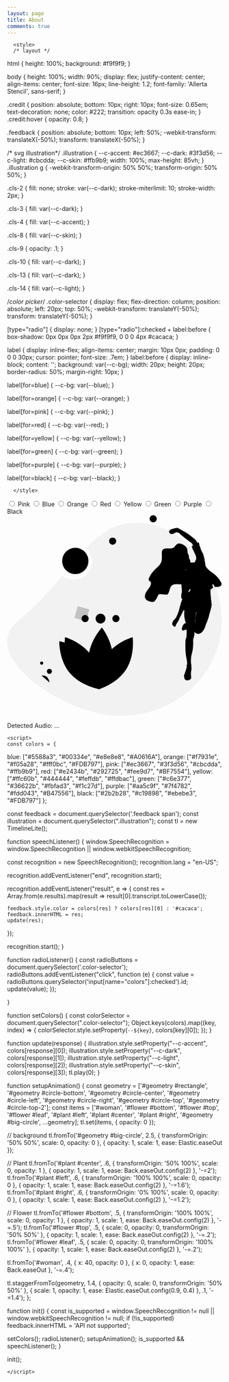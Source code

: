 ```yaml
---
layout: page
title: About
comments: true
---
```



 <link rel="stylesheet" href="https://cdnjs.cloudflare.com/ajax/libs/meyer-reset/2.0/reset.min.css">



	  
	  
	  <style>
	  /* layout */
html {
  height: 100%;
  background: #f9f9f9;
}

body {
  height: 100%;
  width: 90%;
  display: flex;
  justify-content: center;
  align-items: center;
  font-size: 16px;
  line-height: 1.2;
  font-family: 'Allerta Stencil', sans-serif;
}

.credit {
  position: absolute;
  bottom: 10px;
  right: 10px;
  font-size: 0.65em;
  text-decoration: none;
  color: #222;
  transition: opacity 0.3s ease-in;
}
.credit:hover {
  opacity: 0.8;
}

.feedback {
  position: absolute;
  bottom: 10px;
  left: 50%;
  -webkit-transform: translateX(-50%);
          transform: translateX(-50%);
}

/* svg illustration*/
.illustration {
  --c-accent: #ec3667;
  --c-dark: #3f3d56;
  --c-light: #cbcdda;
  --c-skin: #ffb9b9;
  width: 100%;
  max-height: 85vh;
}
.illustration g {
  -webkit-transform-origin: 50% 50%;
          transform-origin: 50% 50%;
}

.cls-2 {
  fill: none;
  stroke: var(--c-dark);
  stroke-miterlimit: 10;
  stroke-width: 2px;
}

.cls-3 {
  fill: var(--c-dark);
}

.cls-4 {
  fill: var(--c-accent);
}

.cls-8 {
  fill: var(--c-skin);
}

.cls-9 {
  opacity: .1;
}

.cls-10 {
  fill: var(--c-dark);
}

.cls-13 {
  fill: var(--c-dark);
}

.cls-14 {
  fill: var(--c-light);
}

/*color picker*/
.color-selector {
  display: flex;
  flex-direction: column;
  position: absolute;
  left: 20px;
  top: 50%;
  -webkit-transform: translateY(-50%);
          transform: translateY(-50%);
}

[type="radio"] {
  display: none;
}
[type="radio"]:checked + label:before {
  box-shadow: 0px 0px 0px 2px #f9f9f9, 0 0 0 4px #cacaca;
}

label {
  display: inline-flex;
  align-items: center;
  margin: 10px 0px;
  padding: 0 0 0 30px;
  cursor: pointer;
  font-size: .7em;
}
label:before {
  display: inline-block;
  content: '';
  background: var(--c-bg);
  width: 20px;
  height: 20px;
  border-radius: 50%;
  margin-right: 10px;
}

label[for=blue] {
  --c-bg: var(--blue);
}

label[for=orange] {
  --c-bg: var(--orange);
}

label[for=pink] {
  --c-bg: var(--pink);
}

label[for=red] {
  --c-bg: var(--red);
}

label[for=yellow] {
  --c-bg: var(--yellow);
}

label[for=green] {
  --c-bg: var(--green);
}

label[for=purple] {
  --c-bg: var(--purple);
}

label[for=black] {
  --c-bg: var(--black);
}

	  
	  </style>

  
</head>

<body>

  <div class="color-selector">
	<input type="radio" id="pink" name="colors" />    
	<label for="pink" />Pink</label>
	<input type="radio" id="blue" name="colors" />
	<label for="blue" />Blue</label>
	<input type="radio" id="orange" name="colors" />
	<label for="orange" />Orange</label>
	<input type="radio" id="red" name="colors" />
	<label for="red" />Red</label>
	<input type="radio" id="yellow" name="colors" />
	<label for="yellow" />Yellow</label>
	<input type="radio" id="green" name="colors" />
	<label for="green" />Green</label>
	<input type="radio" id="purple" name="colors" />
	<label for="purple" />Purple</label>
	<input type="radio" id="black" name="colors" />
	<label for="black" />Black</label>
</div>

<svg class="illustration" xmlns="http://www.w3.org/2000/svg" id="bc9239de-9137-4d49-9033-46cbd1d50d93" viewBox="0 0 890 828.3">
  <defs>
    <linearGradient id="linear-gradient" x1="873.5" x2="873.5" y1="1196.7" y2="564.3" gradientTransform="translate(-47.2 -513.5)" gradientUnits="userSpaceOnUse">
      <stop offset="0" stop-color="gray" stop-opacity=".3"/>
      <stop offset=".5" stop-color="gray" stop-opacity=".1"/>
      <stop offset="1" stop-color="gray" stop-opacity=".1"/>
    </linearGradient>
  </defs>
  <path id="bg" fill="#f2f2f2" d="M566 41c-50.9 13.2-95.9 48.6-140.5 94.9a76.2 76.2 0 0 1-99.8 115c-52.5 62.7-109.8 129-179.7 183.7C-32 574 334 828.3 566 828.3s420-176.2 420-393.7S789.6-17.1 566 41z" transform="translate(-98.8)"/>
  <g id="flower">
    <path id="bottom" d="M174.5 719.1v-74.4" class="cls-2"/>
    <circle id="top" cx="174.5" cy="644.7" r="10.5" class="cls-3"/>
    <path id="leaf" d="M273.3 690.6s-1.5-32.3-32.3-28.6" class="cls-3" transform="translate(-98.8)"/>
  </g>
  <g id="plant">
    <path id="right" d="M505.7 583.6c-38.6 59.2-28 134.5-28 134.5s73.2-20.7 111.8-79.9 28-134.5 28-134.5-73.1 20.7-111.8 79.9z" class="cls-3" transform="translate(-98.8)"/>
    <g id="left">
      <path d="M477.5 717.5l-2.7-.5-5.6-1.2c-20.7-4.9-76-21.4-112-64.9-45-54.4-43.1-130.5-43.1-130.5s69 11.2 114.5 60.1l5.8 6.5c39.3 47.3 42.9 111.1 43.2 126.8l-.1 3.7z" class="cls-4" transform="translate(-98.8)"/>
      <path d="M449.7 583.6c38.6 59.2 28 134.5 28 134.5s-73.2-20.7-111.8-79.9-28-134.5-28-134.5 73.2 20.7 111.8 79.9z" class="cls-2" transform="translate(-98.8)"/>
    </g>
    <g id="center">
      <path d="M534.8 594.1c-3.1 70.6-55.5 125.7-55.5 125.7s-47.5-59.4-44.4-130S490.3 464 490.3 464s47.5 59.5 44.5 130.1z" class="cls-4" transform="translate(-98.8)"/>
      <path d="M380.5 717.8L392 466.9" class="cls-2"/>
    </g>
  </g>
  <g id="geometry">
    <path id="rectangle" class="cls-8" opacity=".2" transform="rotate(-75 358.4 471.2)" style="isolation:isolate" d="M382.8 381.9h50v50h-50z"/>
    <circle id="circle-bottom" cx="142.5" cy="610.7" r="6.5" class="cls-8" />
    <circle id="circle-center" cx="385.8" cy="427.3" r="20.3" class="cls-3"/>
    <circle id="circle-left" cx="322.1" cy="427.3" r="14.8" class="cls-2" data-name="circle left"/>
    <circle id="circle-right" cx="449.4" cy="427.3" r="14.8" class="cls-2" data-name="circle right"/>
    <circle id="circle-top" cx="603.6" cy="15.8" r="14.8" class="cls-2"/>
    <circle id="circle-top-2" cx="435.9" cy="107.8" r="14.8" class="cls-2" data-name="circle-top"/>
    <circle id="big-circle" cx="281.6" cy="189.6" r="54.3" class="cls-4"/>
  </g>
  <g id="woman">
    <path fill="url(#linear-gradient)" d="M986.9 277.5s-8.6-21.8-37.7-41.3-28.8-31-28.8-31-5.5-40.8-12.7-52.2-11.3-27.9-11.3-27.9l-.8 1-.1-.9c-.7-6-2.6-17.4-5.7-13.9l-2 1.5-.4-.6a64.9 64.9 0 0 1-7.5-10.9c0-1.5-35.8-29-45-33.2-6.3-3-20-10.7-27.6-15a17.3 17.3 0 0 0-11.6-2c-11 1.9-32 6.9-29.2 16.3 3.8 12.8 18.3 9.2 28.2 2 0 0 8.7-3.4 18.7 6.6s50.7 39.1 50.7 39.1l3.4 9.4.3.9a7.8 7.8 0 0 1-3.7.6c-3.1-.4-1.8 2.6.4 6a12.1 12.1 0 0 0 1 1.4l-1.2-.5.6 1.3-.6-.3s15.8 30.2 16.8 35.9a47.7 47.7 0 0 1 .7 7.6c0 2.6-.4 4.7-1.1 5.2-1.4 1-5.5 11.4-5.5 11.4l-16.1.7a5.9 5.9 0 0 1-1.4-.2l-1-.1v-.4a29.3 29.3 0 0 0-6.5-18.4h.2c3.4-7.4-4-15.1-5.5-23.1a51.6 51.6 0 0 1-.5-7.9 15.5 15.5 0 0 0-.3-3.1c-1.7-11-12.2-18.4-22.4-22.6-6-2.5-13-4.3-19-1.7-6.8 3.1-10.2 11.2-16.5 15.5-10 6.9-23.6 2.1-35.5 4.2-4.6.8-9.3 2.8-12 6.8a21.5 21.5 0 0 0-3 12c-.3 11.1 1.9 22.4-1 33-4.8 17.4-21.3 28-33.7 40.9a100 100 0 0 0-19 28.2c-1.8 4-3.1 9-.3 12.3 1.6 1.8 4.2 2.5 5.9 4.2 2.2 2.2 2.5 5.7 2 8.8-1.4 11.5-10 20.5-17 29.8s-12 22.2-6.2 32.2c5 8.6 15.9 11.2 25.7 13 3 .6 6.4 1.1 9.3 0 2.7-1 4.6-3.3 6.4-5.6a81 81 0 0 0 9.9-17.1c1.3-3 2.5-6.3 5.3-8 2.4-1.5 5.5-1.3 8.4-1l21.4 1.8a11 11 0 0 0 5.4-.4 10.5 10.5 0 0 0 4.7-4.6 42.7 42.7 0 0 0 3.8-9.1c2.6-8.3 4-17.2 10-23.2 5.4-5.3 13.4-6.9 21-7 4.6 0 9.2.4 13.8.6l3.9.1h2.6c1.7 11.9 3.8 29.4 2.2 34.3-2.6 7.6-2.4 12.4-2.4 12.4l1.2.6a9.4 9.4 0 0 0-.3.9c-1.2 3.4-2.1 8.3 1.7 11.4a13.7 13.7 0 0 0 2 1.3l-.3.8a415.5 415.5 0 0 0-13.1 42.9c-1 8.6-13.4 34.9-13.4 34.9s-33.5 27.6-3.3 37.6c0 0 2.9-10.4 9.2-18.5a49.8 49.8 0 0 0 8.5-16.1 27.6 27.6 0 0 1 3.5-7.1 252 252 0 0 0 13.7-27l4.3.9c-2.1 9.2-2.7 25.2 5.2 50.6l.4 2.6a2.2 2.2 0 0 1-.5-.3c-3.8-1.6-9.8 3.8-13.3 12.1-3.2 7.5-3.4 14.9-.5 17.2a4 4 0 0 0 .9.5 4 4 0 0 0 3.2-.1.1.1 0 0 0 .1-.1 7.9 7.9 0 0 0 2.3-1.4c2.9-.7 5.8-2.1 8.7-1.9a9.3 9.3 0 0 1 2.3.4 81.6 81.6 0 0 1 .2 8.4l-.6 19s-1.9 9.8-3.5 12.2-3.2 53 3.2 77.3c0 0 4.4 23.5 2.4 27.5v.1a21.6 21.6 0 0 0-1.4 6.6 58.1 58.1 0 0 0-.2 5.9l-9.2 28.3-.6 1.3a15.2 15.2 0 0 0-1.1 7.6 7 7 0 0 0 1.4 3.3s-1.3 12.5 12.8 12.2 16.5-9.6 16.5-9.6l-1-4.4a4.3 4.3 0 0 0 .2-1.1l-.2-3.9c-.2-6.1-.5-17.6.9-20.3 1.9-3.7.8-19.2.8-19.2l-.5-4.2-.5-4.4-.8-6.3s-.2-26.8 2.1-30.7a170 170 0 0 0 7.2-58.5 25.9 25.9 0 0 1 1.3-10.7c2.1-6.5 5-17.3 4.2-24.9a22.7 22.7 0 0 1-.1-2.8 19.1 19.1 0 0 0 14.7 8.6h.5a18.9 18.9 0 0 0 12.1-3.7c7.2-5.3 15-14.2 19.3-28.8a100.8 100.8 0 0 1 4.3-12c4-9.2 10.8-26.3 12.3-38.7l.4.4s9.6-28.6 9.3-39.7a10.4 10.4 0 0 0-.6-4.3l-.1-.9.1-.1s-3.8-29.9-5.1-55.4l12.3-9.2s-5.8-12-2.1-14.2 9.2 11.9 9.2 11.9 36.8 1.9 26.5-18.6zm-137.4 33.1l7.8-7.9c.8 4.3-1.1 9.5-8 15.4l-.2.1c.4-4.3.4-7.6.4-7.6zm-9.4-86.3l-2.4 1.9-.8-4.3 1.3.8a10 10 0 0 1 1.9 1.6zM879.6 409l1-8.3 2.2 1.4a98.5 98.5 0 0 0-4.4 17.8l1-11zm-2 26.6a12 12 0 0 1-.6 4.6h-.5l1-11.2v6.6z" transform="translate(-98.8)"/>
    <path d="M824.4 463.7v11c4.4 1.6 9-2.2 13.7-1.9 2.7.1 5.2 1.7 7.9 2.1a2.4 2.4 0 0 0 2-.3 2.7 2.7 0 0 0 .8-1.9c1-5.8 2-20-7-21-6.7-.7-9.3 11.3-17.4 12z" class="cls-8" transform="translate(-98.8)"/>
    <path d="M824.4 463.7v11c4.4 1.6 9-2.2 13.7-1.9 2.7.1 5.2 1.7 7.9 2.1a2.4 2.4 0 0 0 2-.3 2.7 2.7 0 0 0 .8-1.9c1-5.8 2-20-7-21-6.7-.7-9.3 11.3-17.4 12z" class="cls-9" transform="translate(-98.8)"/>
    <path d="M837 464.2c-2.5 6-6.4 10.5-9.7 11.9a.1.1 0 0 0-.1.1 4.4 4.4 0 0 1-3.2.1 4 4 0 0 1-.9-.5c-2.9-2.4-2.7-9.6.4-17.1 3.5-8.2 9.3-13.6 13-12s4 9.3.5 17.5zM831.3 666.8l-.2 2.6s-1.2 12.3 12.4 12.1 16-9.6 16-9.6l-1.3-6.2z" class="cls-10" transform="translate(-98.8)"/>
    <path d="M878.2 408.1s-6.6 64.9-5.4 76.4c.8 7.6-2 18.3-4.1 24.7a27.1 27.1 0 0 0-1.2 10.6 175 175 0 0 1-7 58.2c-2.3 3.9-2.1 30.5-2.1 30.5l.7 6.2.5 4.4.5 4.2s1 15.5-.7 19.1a73.3 73.3 0 0 0-.8 20.2c0 2.3.2 3.8.2 3.8a4.4 4.4 0 0 1-1.1 2.9c-1.7 2.1-6 4.4-16.2 4.1-8.3-.3-11-3.7-11.6-7.4a14.7 14.7 0 0 1 1-7.5 8.7 8.7 0 0 1 .7-1.3l9-28.1a56.2 56.2 0 0 1 .2-5.8 21 21 0 0 1 1.4-6.6v-.1c1.9-4-2.4-27.4-2.4-27.4-6.2-24.1-4.6-74.4-3.1-76.8s3.5-12.1 3.5-12.1l.6-18.9c.4-13.1-4-37.2-4-37.2-14-46-.5-60.9-.5-60.9l42 9.9z" class="cls-8" transform="translate(-98.8)"/>
    <path d="M859.7 619.2c-4.6 1.5-14 4.4-19.1 4.1a21 21 0 0 1 1.4-6.6c4 .8 11 1.4 17.2-2zM857.7 669.4c-6.2-3.3-18-7.9-28-3.3a14.7 14.7 0 0 1 1.2-7.5c5.8-.8 18-1.5 27.7 4.1 0 2.3.2 3.8.2 3.8a4.4 4.4 0 0 1-1.1 2.9z" class="cls-10" transform="translate(-98.8)"/>
    <path d="M838.9 341.6v25.7s-19.2 44.6-24.8 52.8a26.7 26.7 0 0 0-3.4 7 50.8 50.8 0 0 1-8.3 16c-6.1 8-9 18.4-9 18.4-29.4-9.9 3.2-37.3 3.2-37.3s12-26.1 13-34.7A433.2 433.2 0 0 1 824 342z" class="cls-8" transform="translate(-98.8)"/>
    <path fill="none" d="M880.2 441.4s-10.3-7-14.3 12 11.3 24 11.3 24z" transform="translate(-98.8)"/>
    <path d="M880.2 441.4s-10.3-7-14.3 12 11.3 24 11.3 24z" opacity=".1" transform="translate(-98.8)" style="isolation:isolate"/>
    <path d="M884.4 394.2s-9.5 20.9-8.1 41.3a12.8 12.8 0 0 1-1 5.5 71.3 71.3 0 0 0-5.3 31.6v.6a18.3 18.3 0 0 0 19.5 17 18 18 0 0 0 9.7-3.6c7-5.3 14.6-14.1 18.8-28.6a98.8 98.8 0 0 1 4.2-11.9c5-11.7 14.6-36.6 11.7-47.4-3.9-14.3-49.5-4.5-49.5-4.5z" class="cls-8" transform="translate(-98.8)"/>
    <path d="M933.3 398.7c-1.7-6.2-11.3-7.9-21.6-7.8 9.5.1 18 2 19.6 7.8 2.9 10.8-6.8 35.7-11.7 47.4-1.6 3.9-3 7.9-4.2 11.9a52.9 52.9 0 0 1-18.8 28.6 18 18 0 0 1-10 3.7 18.1 18.1 0 0 0 12-3.7c7-5.3 14.6-14.1 18.8-28.6a84 84 0 0 1 4.2-11.9c5-11.7 14.6-36.6 11.7-47.4z" class="cls-9" transform="translate(-98.8)"/>
    <path d="M832.3 361.5s-7.4 29-9 30.7c0 0 48 9.6 54.9 16.9l1-8.2 3.4 2.2s27.8-19.8 52 5c0 0 11.9-36 8.5-42.8s-44-.9-44-.9z" class="cls-9" transform="translate(-98.8)"/>
    <path d="M832.3 360.5s-7.4 29-9 30.7c0 0 48 9.6 54.9 16.9l1-8.2 3.4 2.2s27.8-19.8 52 5c0 0 11.9-36 8.5-42.8s-44-.9-44-.9z" class="cls-10" transform="translate(-98.8)"/>
    <path d="M830.9 187.7a22.6 22.6 0 0 0 0 4.5l1.4 9a20 20 0 0 0 .5 2.6c1.6 8.6 3.6 17.1 5 25.7.7 4.4 1.2 8.9 1.5 13.3a74.5 74.5 0 0 1-2.1 23.5 46.6 46.6 0 0 1-5.2 12.1 14.8 14.8 0 0 1-3.6 4.3l-1 .6a16 16 0 0 1-6.7 1.8l-4.8.2-3.8-.1c-4.5-.2-9-.6-13.5-.6-7.4.1-15.2 1.6-20.4 6.9-6 5.9-7.3 14.8-9.8 23a41.6 41.6 0 0 1-3.7 9 9.6 9.6 0 0 1-4.6 4.5 11.8 11.8 0 0 1-5.3.4l-21-1.8c-2.7-.2-5.7-.4-8.1 1-2.7 1.6-4 4.9-5.1 7.9a75.5 75.5 0 0 1-9.7 17 14.9 14.9 0 0 1-6.2 5.5c-3 1.1-6.1.6-9.1 0-9.5-1.8-20.1-4.3-25-12.9-5.6-10-.5-22.7 6-32s15.2-18.1 16.6-29.6c.4-3.1 0-6.5-2-8.8-1.7-1.7-4.2-2.4-5.8-4.2-2.8-3.2-1.5-8.3.3-12.2a98.8 98.8 0 0 1 18.5-28c12-12.8 28.2-23.4 32.8-40.6 2.8-10.6.7-21.8 1-32.8 0-4.1.6-8.5 2.9-11.9 2.6-3.9 7.2-5.9 11.7-6.7 11.6-2 24.8 2.7 34.6-4.1 6-4.3 9.4-12.3 16-15.4 5.9-2.6 12.7-.8 18.5 1.7 10 4.2 20.2 11.5 21.8 22.5l.3 3.1a51 51 0 0 0 .5 7.8c1.5 7.9 8.7 15.6 5.4 23-10 1.7-18 1.7-18.8 10.8z" class="cls-4" transform="translate(-98.8)"/>
    <path d="M837 266.4c-3.5 5.4-6.6 11.3-9.7 17.1a16 16 0 0 1-6.7 1.8l-4.8.2-3.8-.1c-4.5-.2-9-.6-13.5-.6-7.3.1-15.2 1.6-20.4 6.9-6 5.9-7.3 14.8-9.8 23h-1.1c-5.2 0-9.8-3.3-13.8-6.6a10.4 10.4 0 0 1-2.6-2.9 7.8 7.8 0 0 1-.6-4.3c.6-5.8 4.5-10.6 8-15.2 3.9-5 7.5-10.2 10.8-15.5 1.5-2.5 3-5.2 2.7-8-.2-2.3-1.5-4.4-2-6.6-1.4-5.8 2.5-11.5 7-15.3s10-6.5 13.9-11 5.7-10.8 6-16.8c.4-4.2.3-9 3.2-12.1 4.3-4.6 10.9-1.8 16-1.3a220 220 0 0 1 16.4 2.1 20 20 0 0 0 .5 2.6c1.6 8.6 3.6 17.1 5 25.7.7 4.4 1.2 8.9 1.5 13.3a69.4 69.4 0 0 1-2.1 23.6z" class="cls-9" transform="translate(-98.8)"/>
    <path d="M888 117.2l-20 13.7-1.5-4.3-3.3-9.3s-39.7-29-49.3-38.8-18.2-6.5-18.2-6.5c-9.7 7.2-23.8 10.7-27.5-2-2.7-9.4 17.7-14.3 28.4-16.2a16.5 16.5 0 0 1 11.3 2 521 521 0 0 0 26.9 14.9c8.8 4.2 43.7 31.5 43.7 33 0 1 4.5 7.2 7.4 10.9l2.1 2.6z" class="cls-8" transform="translate(-98.8)"/>
    <path d="M927 238.6l9 71.3 14-10.7s-5.7-12-2-14.2 9 11.8 9 11.8 35.7 2 25.7-18.3l-11.3-14.7L949 248z" class="cls-13" transform="translate(-98.8)"/>
    <path d="M927 238.6l9 71.3 14-10.7s-5.7-12-2-14.2 9 11.8 9 11.8 35.7 2 25.7-18.3l-11.3-14.7L949 248z" class="cls-9" transform="translate(-98.8)"/>
    <path d="M893.4 235.2l-4.3 36-29 2.3s-30.7-8.8-19.4-30.3c5.2-9.8 1.9-15.7-2.8-19.1a27.6 27.6 0 0 0-11.4-4.5s-.8-55 8.8-36.3c4.3 8.4 13.2 11.7 21.6 12.9a70.5 70.5 0 0 0 20-.5z" class="cls-8" transform="translate(-98.8)"/>
    <path d="M857 196.6a29.5 29.5 0 0 1-19.1 27.6 27.6 27.6 0 0 0-11.4-4.5s-.8-55 8.8-36.3c4.3 8.4 13.2 11.7 21.6 12.9.1-.1.1.1.1.3z" class="cls-9" transform="translate(-98.8)"/>
    <circle cx="727.8" cy="195.6" r="29.5" class="cls-8"/>
    <path d="M888 117.2l-20 13.7-1.5-4.3c6-2 15.1-8.8 19.4-12.1l2.1 2.7z" class="cls-9" transform="translate(-98.8)"/>
    <path d="M894.2 130.9l-.8 3.8-23.3 7.5a100.4 100.4 0 0 1-6.4-8.2c-2.2-3.3-3.4-6.3-.4-5.9 6.5.8 25-14.5 25-14.5 3-3.5 4.9 7.8 5.6 13.8l.3 3.5z" class="cls-14" transform="translate(-98.8)"/>
    <path d="M838.9 341.6v9.1a38 38 0 0 1-16.5-3.9l1.7-4.9z" class="cls-9" transform="translate(-98.8)"/>
    <path d="M843.2 332.6l-1.3 5.7-2.6 11.5s-12.5 0-18.6-5.1c-3.7-3.1-3-8-1.7-11.3a19.5 19.5 0 0 1 1.7-3.6z" class="cls-14" transform="translate(-98.8)"/>
    <path d="M843.2 332.6l-1.3 5.7c-6 3.1-19.4-3.2-23-4.9a19.5 19.5 0 0 1 1.8-3.6z" class="cls-9" transform="translate(-98.8)"/>
    <path d="M819.9 262.1l-3.2 12.2s6.3 37.8 3.8 45.3-2.3 12.3-2.3 12.3 18.3 9.7 24.5 4.8 6.2-25.3 6.2-25.3l13-13.3-16.5-23.8z" class="cls-13" transform="translate(-98.8)"/>
    <path d="M882.5 214.4s15.8 52.8-35.5 40.5l14.8 58.3-29.6 55s94.8 16 110.8-4.8c0 0-7.8-62.5-4.8-83.5s-9.5-53.8-16.2-55.9-39.5-9.6-39.5-9.6z" class="cls-9" transform="translate(-98.8)"/>
    <path d="M882.5 216.4s15.8 52.8-35.5 40.5l14.8 58.2-29.6 55s94.8 16 110.8-4.8c0 0-7.8-62.5-4.8-83.5s-9.5-53.8-16.2-55.9-39.5-9.5-39.5-9.5z" class="cls-9" transform="translate(-98.8)"/>
    <path d="M882.5 215.4s15.8 52.8-35.5 40.5l14.8 58.3-29.6 55s94.8 16 110.8-4.8c0 0-7.8-62.5-4.8-83.5s-9.5-53.8-16.2-55.9-39.5-9.6-39.5-9.6z" class="cls-14" transform="translate(-98.8)"/>
    <path d="M882.9 136.9c-3 1.4-9.7 3.2-19.5-1 0 0 15.3 30 16.3 35.7s1 12.7-.3 13.7-5.3 11.3-5.3 11.3l-15.7.7s10 4 10 11.6 22 22 33.7 27.7 59.3 22.4 59.3 22.4l21.3 20.6s-8.3-21.7-36.7-41-28-30.8-28-30.8-5.3-40.5-12.3-51.8-11-27.7-11-27.7-5.6 7.7-9 7.9a7.3 7.3 0 0 0-2.8.7z" class="cls-9" transform="translate(-98.8)"/>
    <path d="M894.2 130.9l-.8 3.8-23.3 7.5a100.4 100.4 0 0 1-6.4-8.2c9.6 4.1 16.2 2.3 19.2.9a9.6 9.6 0 0 1 2.9-.8c2.5-.2 6.4-4.6 8-6.8l.4 3.6z" class="cls-9" transform="translate(-98.8)"/>
    <path d="M882.9 135.9c-3 1.4-9.7 3.2-19.5-1 0 0 15.3 30 16.3 35.7s1 12.7-.3 13.7-5.3 11.3-5.3 11.3l-15.7.7s10 4 10 11.6 22 22 33.7 27.7 59.3 22.4 59.3 22.4l21.3 20.6s-8.3-21.7-36.7-41-28-30.8-28-30.8-5.3-40.5-12.3-51.8-11-27.7-11-27.7-5.6 7.7-9 7.9a7.3 7.3 0 0 0-2.8.7z" class="cls-13" transform="translate(-98.8)"/>
    <path d="M807.5 217.8c1-3.1.4-6.6.8-9.9 1-8.9 9.5-16 9-25a5.4 5.4 0 0 1 .4-2.5 3.6 3.6 0 0 1 2.2-1.1c4.4-.8 9.4-.4 12.6-3.4s3.2-8.5 2.7-13.1c-.3-2.5-.7-5.2-2.5-6.8a10 10 0 0 0-4.4-1.8c-5.5-1.2-11-2.3-16.5-3.2s-11.4-1.7-16.7.3-9.4 6.5-13.2 10.9c-3.5 4.1-7.3 9-6.3 14.4.6 2.9 2.4 5.3 3.7 8a19.4 19.4 0 0 1-1 18.1c-2.6 4.2-7 7.6-8.1 12.5a11.8 11.8 0 0 0 5.2 12c8 5.2 29 .5 32-9.4z" class="cls-9" transform="translate(-98.8)"/>
    <path d="M806.5 217.8c1-3.1.4-6.6.8-9.9 1-8.9 9.5-16 9-25a5.4 5.4 0 0 1 .4-2.5 3.6 3.6 0 0 1 2.2-1.1c4.4-.8 9.4-.4 12.6-3.4s3.2-8.5 2.7-13.1c-.3-2.5-.7-5.2-2.5-6.8a10 10 0 0 0-4.4-1.8c-5.5-1.2-11-2.3-16.5-3.2s-11.4-1.7-16.7.3-9.4 6.5-13.2 10.9c-3.5 4.1-7.3 9-6.3 14.4.6 2.9 2.4 5.3 3.7 8a19.4 19.4 0 0 1-1 18.1c-2.6 4.2-7 7.6-8.1 12.5a11.8 11.8 0 0 0 5.2 12c8 5.2 29 .5 32-9.4z" class="cls-4" transform="translate(-98.8)"/>
    <path d="M840.8 225.7s-24.7 19.6-25.6 26.1 2.7 21.8 2.7 21.8l24.7 15.5s28.5 11.2 7.2 29.8-28.8 58.7-28.8 58.7 10.3 12.3 29.7-23.1c0 0 18.7-20.3 19.5-30.3s3.7-40.7-8.9-59.7c-8.3-12.5-12.9-26.6-16.1-33.9a9.6 9.6 0 0 0-4.4-4.9z" class="cls-9" transform="translate(-98.8)"/>
    <path d="M839.8 225.7s-24.7 19.6-25.6 26.1 2.7 21.8 2.7 21.8l24.7 15.5s28.5 11.2 7.2 29.8-28.8 58.7-28.8 58.7 10.3 12.3 29.7-23.1c0 0 18.7-20.3 19.5-30.3s3.7-40.7-8.9-59.7c-8.3-12.5-12.9-26.6-16.1-33.9a9.6 9.6 0 0 0-4.4-4.9z" class="cls-13" transform="translate(-98.8)"/>
    <path d="M848.7 318.9s-21.7 6.8-19.1 28" class="cls-9" transform="translate(-98.8)"/>
    <path d="M755.1 289.6l-5 21.8 9.5-9.7-4.5-12.1zM780.4 399.9l-6.5 4.9 5.5 3.3 1-8.2z" class="cls-9"/>
    <path d="M915.5 289.6s22.3.7 22.8-7.7" class="cls-9" transform="translate(-98.8)"/>
  </g>
</svg>

<span class="feedback">Detected Audio: <span>...</span></span>
  <script src='https://cdnjs.cloudflare.com/ajax/libs/just-animate/2.6.2/just-animate.min.js'></script>
<script src='https://cdnjs.cloudflare.com/ajax/libs/gsap/2.1.2/TweenMax.min.js'></script>

  

    <script>
	const colors = {
  blue: ["#5588a3", "#00334e", "#e8e8e8", "#A0616A"],
  orange: ["#f7931e", "#f05a28", "#fff0bc", "#FDB797"],
  pink: ["#ec3667", "#3f3d56", "#cbcdda", "#ffb9b9"],
  red: ["#e2434b", "#292725", "#fee9d7", "#BF7554"],
  yellow: ["#ffc60b", "#444444", "#feffdb", "#ffdbac"],
  green: ["#c6e377", "#36622b", "#fbfad3", "#f1c27d"],
  purple: ["#aa5c9f", "#7f4782", "#fdd043", "#B47556"],
  black: ["#2b2b28", "#c19898", "#ebebe3", "#FDB797"] };

const feedback = document.querySelector('.feedback span');
const illustration = document.querySelector(".illustration");
const tl = new TimelineLite();

function speechListener() {
  window.SpeechRecognition =
  window.SpeechRecognition || window.webkitSpeechRecognition;

  const recognition = new SpeechRecognition();
  recognition.lang = "en-US";

  recognition.addEventListener("end", recognition.start);

  recognition.addEventListener("result", e => {
    const res = Array.from(e.results).map(result => result[0].transcript.toLowerCase());

    feedback.style.color = colors[res] ? colors[res][0] : '#cacaca';
    feedback.innerHTML = res;
    update(res);
  });

  recognition.start();
}

function radioListener() {
  const radioButtons = document.querySelector('.color-selector');
  radioButtons.addEventListener("click", function (e) {
    const value = radioButtons.querySelector('input[name="colors"]:checked').id;
    update(value);
  });

}

function setColors() {
  const colorSelector = document.querySelector(".color-selector");
  Object.keys(colors).map((key, index) => {
    colorSelector.style.setProperty(`--${key}`, colors[key][0]);
  });
}

function update(response) {
  illustration.style.setProperty("--c-accent", colors[response][0]);
  illustration.style.setProperty("--c-dark", colors[response][1]);
  illustration.style.setProperty("--c-light", colors[response][2]);
  illustration.style.setProperty("--c-skin", colors[response][3]);
  tl.play(0);
}

function setupAnimation() {
  const geometry = ['#geometry #rectangle', '#geometry #circle-bottom', '#geometry #circle-center', '#geometry #circle-left', '#geometry #circle-right', '#geometry #circle-top', '#geometry #circle-top-2'];
  const items = ['#woman', '#flower #bottom', '#flower #top', '#flower #leaf', '#plant #left', '#plant #center', '#plant #right', '#geometry #big-circle', ...geometry];
  tl.set(items, { opacity: 0 });

  // background
  tl.fromTo('#geometry #big-circle', 2.5, { transformOrigin: '50% 50%', scale: 0, opacity: 0 }, { opacity: 1, scale: 1, ease: Elastic.easeOut });

  // Plant
  tl.fromTo('#plant #center', .6, { transformOrigin: '50% 100%', scale: 0, opacity: 1 }, { opacity: 1, scale: 1, ease: Back.easeOut.config(2) }, '-=2');
  tl.fromTo('#plant #left', .6, { transformOrigin: '100% 100%', scale: 0, opacity: 0 }, { opacity: 1, scale: 1, ease: Back.easeOut.config(2) }, '-=1.6');
  tl.fromTo('#plant #right', .6, { transformOrigin: '0% 100%', scale: 0, opacity: 0 }, { opacity: 1, scale: 1, ease: Back.easeOut.config(2) }, '-=1.2');

  // Flower
  tl.fromTo('#flower #bottom', .5, { transformOrigin: '100% 100%', scale: 0, opacity: 1 }, { opacity: 1, scale: 1, ease: Back.easeOut.config(2) }, '-=.5');
  tl.fromTo('#flower #top', .5, { scale: 0, opacity: 0, transformOrigin: '50% 50%' }, { opacity: 1, scale: 1, ease: Back.easeOut.config(2) }, '-=.2');
  tl.fromTo('#flower #leaf', .5, { scale: 0, opacity: 0, transformOrigin: '100% 100%' }, { opacity: 1, scale: 1, ease: Back.easeOut.config(2) }, '-=.2');


  tl.fromTo('#woman', .4, { x: 40, opacity: 0 }, { x: 0, opacity: 1, ease: Back.easeOut }, '-=.4');

  tl.staggerFromTo(geometry, 1.4, { opacity: 0, scale: 0, transformOrigin: '50% 50%' }, { scale: 1, opacity: 1, ease: Elastic.easeOut.config(0.9, 0.4) }, .1, '-=1.4');
};

function init() {
  const is_supported = window.SpeechRecognition != null || window.webkitSpeechRecognition != null;
  if (!is_supported) feedback.innerHTML = 'API not supported';

  setColors();
  radioListener();
  setupAnimation();
  is_supported && speechListener();
}

init();
	
	</script>




</body>
